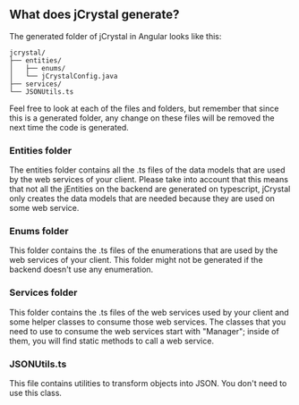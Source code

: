 ## What does jCrystal generate? 
The generated folder of jCrystal in Angular looks like this:

```
jcrystal/
├── entities/
│   ├── enums/
│   └── jCrystalConfig.java
├── services/
└── JSONUtils.ts
```

Feel free to look at each of the files and folders, but remember that since this is a generated folder, any change on these files will be removed the next time the code is generated.

### Entities folder

The entities folder contains all the .ts files of the data models that are used by the web services of your client. Please take into account that this means that not all the jEntities on the backend are generated on typescript, jCrystal only creates the data models that are needed because they are used on some web service.

### Enums folder
This folder contains the .ts files of the enumerations that are used by the web services of your client. This folder might not be generated if the backend doesn't use any enumeration.

### Services folder
This folder contains the .ts files of the web services used by your client and some helper classes to consume those web services.
The classes that you need to use to consume the web services start with "Manager"; inside of them, you will find static methods to call a web service.

### JSONUtils.ts
This file contains utilities to transform objects into JSON. You don't need to use this class.